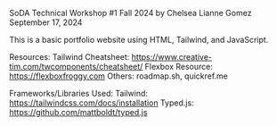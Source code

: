 SoDA Technical Workshop #1 Fall 2024 by Chelsea Lianne Gomez
September 17, 2024

This is a basic portfolio website using HTML, Tailwind, and JavaScript.

Resources:
Tailwind Cheatsheet: https://www.creative-tim.com/twcomponents/cheatsheet/
Flexbox Resource: https://flexboxfroggy.com
Others: roadmap.sh, quickref.me

Frameworks/Libraries Used:
Tailwind: https://tailwindcss.com/docs/installation
Typed.js: https://github.com/mattboldt/typed.js
